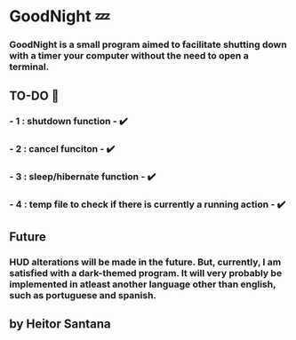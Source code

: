 # GoodNight 💤

### GoodNight is a small program aimed to facilitate shutting down with a timer your computer without the need to open a terminal. 

## TO-DO 🎯
### -  1 : shutdown function - ✔️
### -  2 : cancel funciton - ✔️
### -  3 : sleep/hibernate function - ✔️
### -  4 : temp file to check if there is currently a running action - ✔️  

## Future
### HUD alterations will be made in the future. But, currently, I am satisfied with a dark-themed program. It will very probably be implemented in atleast another language other than english, such as portuguese and spanish.

## by Heitor Santana 